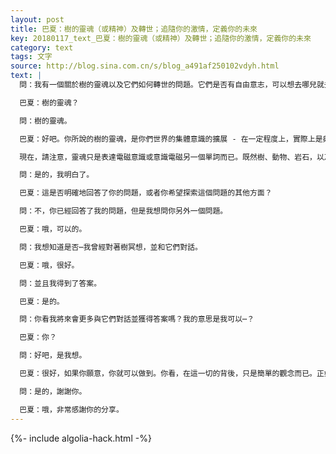 ```yaml
---
layout: post
title: 巴夏：樹的靈魂（或精神）及轉世；追隨你的激情，定義你的未來
key: 20180117_text_巴夏：樹的靈魂（或精神）及轉世；追隨你的激情，定義你的未來
category: text
tags: 文字
source: http://blog.sina.com.cn/s/blog_a491af250102vdyh.html
text: |
  問：我有一個關於樹的靈魂以及它們如何轉世的問題。它們是否有自由意志，可以想去哪兒就去哪兒？

  巴夏：樹的靈魂？

  問：樹的靈魂。

  巴夏：好吧。你所說的樹的靈魂，是你們世界的集體意識的擴展 - 在一定程度上，實際上是典型的自主行動。當它們從一種外貌轉換到另一種外貌時，本質上並不完全像你們所理解的轉世。它們與固定外貌的連接相當鬆散，儘管它們可能與某些外貌聯繫在一起，或者以某些形式顯化出來。它們有能力更加容易和平穩地改變外貌，採用其他外貌，轉換它們的振動並確定為物質世界中的一個新的表達。所以，從你們的視角來看，這並不完全是你們所理解或體驗的轉世。不過，是的，它們的確有能力轉換。並且，很多時候，那些靈魂實際上能夠馬上變成整個森林，與它自己談心或者把它們的焦點集中在一片樹葉上。它們擁有這種聚焦的能力，這種廣譜（註釋：寬廣且連續）的轉換能力。

  現在，請注意，靈魂只是表達電磁意識或意識電磁另一個單詞而已。既然樹、動物、岩石，以及所有你們所謂的自然元素在意識方面並不怎麼僵化，它們真的有能力，以任何它們非常渴望的方式和形式，擴展得很遠。它們經常蛻變為另一種形式，儘管表面上你們可能感覺不到這種變化。但是，在樹、動物、岩石之間，真的有變動在進行著（註釋：指從一種形式轉變為另一種形式）。並且在許多方面，雖然它們彼此不同，實際上它們是一回事，是一個東西。它們知道它們自己是一個東西，但也知道它們自己是所有的組成元素 – 樹、動物、岩石等等。樹、動物、岩石等等，這些不過是你們從你們物質的和分離的視角來感知它們的結果。你明白嗎？

  問：是的，我明白了。

  巴夏：這是否明確地回答了你的問題，或者你希望探索這個問題的其他方面？

  問：不，你已經回答了我的問題，但是我想問你另外一個問題。

  巴夏：哦，可以的。

  問：我想知道是否⋯我曾經對著樹冥想，並和它們對話。

  巴夏：哦，很好。

  問：並且我得到了答案。

  巴夏：是的。

  問：你看我將來會更多與它們對話並獲得答案嗎？我的意思是我可以⋯？

  巴夏：你？

  問：好吧，是我想。

  巴夏：很好，如果你願意，你就可以做到。你看，在這一切的背後，只是簡單的觀念而已。正如我們已經多次說過的，當你跟隨你的快樂、你的激情或你的渴望，並信任你的想像力，依靠你的創造力的時候，你就是在定義你的未來。因為並沒有確定的未來這回事。存在著許多可能的實相，在振動矩陣中，在全息範圍內，它們全都同時存在著。當你以某種想法，在特定方向上振動的時候，你在你內部建立了一個共振，這會從你周圍的全息矩陣中喚起類似的共振。這樣，無論你在什麼頻率上振動，都是你吸引的頻率層面，都你吸引的實相。所以，如果你說：「這就是我想做的」，你暗示了這是你將會維護的振動，因此，它就會在你所說的你的未來裡加速（，進而顯化出來）。你明白嗎？

  問：是的，謝謝你。

  巴夏：哦，非常感謝你的分享。
---
```


{%- include algolia-hack.html -%}
